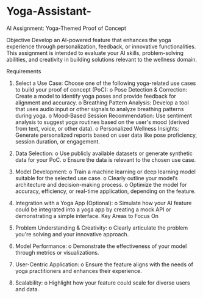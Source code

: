 # Yoga-Assistant-

AI Assignment: Yoga-Themed Proof of Concept

Objective
Develop an AI-powered feature that enhances the yoga experience through personalization, 
feedback, or innovative functionalities. This assignment is intended to evaluate your AI skills, 
problem-solving abilities, and creativity in building solutions relevant to the wellness domain.

Requirements
1. Select a Use Case:
Choose one of the following yoga-related use cases to build your proof of concept (PoC):
o Pose Detection & Correction: Create a model to identify yoga poses and provide 
feedback for alignment and accuracy.
o Breathing Pattern Analysis: Develop a tool that uses audio input or other signals 
to analyze breathing patterns during yoga.
o Mood-Based Session Recommendation: Use sentiment analysis to suggest yoga 
routines based on the user's mood (derived from text, voice, or other data).
o Personalized Wellness Insights: Generate personalized reports based on user 
data like pose proficiency, session duration, or engagement.

3. Data Selection:
o Use publicly available datasets or generate synthetic data for your PoC.
o Ensure the data is relevant to the chosen use case.
4. Model Development:
o Train a machine learning or deep learning model suitable for the selected use 
case.
o Clearly outline your model’s architecture and decision-making process.
o Optimize the model for accuracy, efficiency, or real-time application, depending 
on the feature.

6. Integration with a Yoga App (Optional):
o Simulate how your AI feature could be integrated into a yoga app by creating a 
mock API or demonstrating a simple interface.
Key Areas to Focus On
1. Problem Understanding & Creativity:
o Clearly articulate the problem you're solving and your innovative approach.
2. Model Performance:
o Demonstrate the effectiveness of your model through metrics or visualizations.
3. User-Centric Application:
o Ensure the feature aligns with the needs of yoga practitioners and enhances their 
experience.
4. Scalability:
o Highlight how your feature could scale for diverse users and data.

